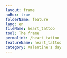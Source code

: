 ```yaml
---
layout: frame
noBox: true
folderName: feature
lang: en
fileName: heart_tattoo
tool: The frame
permalink: /heart_tattoo
featureName: heart_tattoo
category: Valentine's day
---
```

